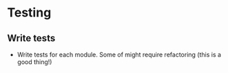 # Testing

## Write tests

* Write tests for each module. Some of might require refactoring (this is
  a good thing!)
